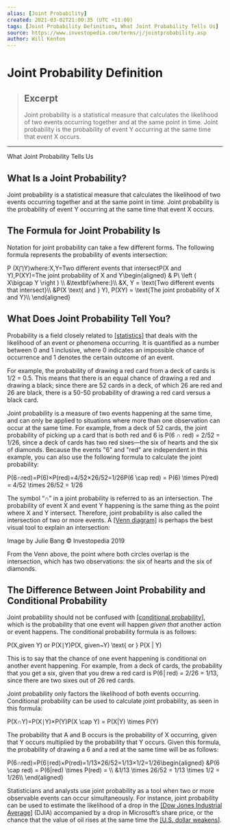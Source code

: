 ```yaml
---
alias: [Joint Probability]
created: 2021-03-02T21:00:35 (UTC +11:00)
tags: [Joint Probability Definition, What Joint Probability Tells Us]
source: https://www.investopedia.com/terms/j/jointprobability.asp
author: Will Kenton
---
```


# Joint Probability Definition

> ## Excerpt
> Joint probability is a statistical measure that calculates the likelihood of two events occurring together and at the same point in time. Joint probability is the probability of event Y occurring at the same time that event X occurs.

---

What Joint Probability Tells Us
## What Is a Joint Probability?

Joint probability is a statistical measure that calculates the likelihood of two events occurring together and at the same point in time. Joint probability is the probability of event Y occurring at the same time that event X occurs.

## The Formula for Joint Probability Is

Notation for joint probability can take a few different forms. The following formula represents the probability of events intersection:

P (X⋂Y)where:X,Y\=Two different events that intersectP(X and Y),P(XY)\=The joint probability of X and Y\\begin{aligned} & P\\ \\left ( X\\bigcap Y \\right ) \\\\ &\\textbf{where:}\\\\ &X, Y = \\text{Two different events that intersect}\\\\ &P(X \\text{ and } Y), P(XY) = \\text{The joint probability of X and Y}\\\\ \\end{aligned}

## What Does Joint Probability Tell You?

Probability is a field closely related to [[statistics]](https://www.investopedia.com/terms/s/statistics.asp) that deals with the likelihood of an event or phenomena occurring. It is quantified as a number between 0 and 1 inclusive, where 0 indicates an impossible chance of occurrence and 1 denotes the certain outcome of an event.

For example, the probability of drawing a red card from a deck of cards is 1/2 = 0.5. This means that there is an equal chance of drawing a red and drawing a black; since there are 52 cards in a deck, of which 26 are red and 26 are black, there is a 50-50 probability of drawing a red card versus a black card.

Joint probability is a measure of two events happening at the same time, and can only be applied to situations where more than one observation can occur at the same time. For example, from a deck of 52 cards, the joint probability of picking up a card that is both red and 6 is P(6 ∩ red) = 2/52 = 1/26, since a deck of cards has two red sixes—the six of hearts and the six of diamonds. Because the events "6" and "red" are independent in this example, you can also use the following formula to calculate the joint probability:

P(6∩red)\=P(6)×P(red)\=4/52×26/52\=1/26P(6 \\cap red) = P(6) \\times P(red) = 4/52 \\times 26/52 = 1/26

The symbol “∩” in a joint probability is referred to as an intersection. The probability of event X and event Y happening is the same thing as the point where X and Y intersect. Therefore, joint probability is also called the intersection of two or more events. A [[Venn diagram]](https://www.investopedia.com/terms/v/venn-diagram.asp) is perhaps the best visual tool to explain an intersection:

Image by Julie Bang © Investopedia 2019

From the Venn above, the point where both circles overlap is the intersection, which has two observations: the six of hearts and the six of diamonds.

## The Difference Between Joint Probability and Conditional Probability

Joint probability should not be confused with [[conditional probability]](https://www.investopedia.com/terms/c/conditional_probability.asp), which is the probability that one event will happen _given that_ another action or event happens. The conditional probability formula is as follows:

P(X,given Y) or P(X∣Y)P(X, given~Y) \\text{ or } P(X | Y)

This is to say that the chance of one event happening is conditional on another event happening. For example, from a deck of cards, the probability that you get a six, given that you drew a red card is P(6│red) = 2/26 = 1/13, since there are two sixes out of 26 red cards.

Joint probability only factors the likelihood of both events occurring. Conditional probability can be used to calculate joint probability, as seen in this formula:

P(X∩Y)\=P(X∣Y)×P(Y)P(X \\cap Y) = P(X|Y) \\times P(Y)

The probability that A and B occurs is the probability of X occurring, given that Y occurs multiplied by the probability that Y occurs. Given this formula, the probability of drawing a 6 and a red at the same time will be as follows:

P(6∩red)\=P(6∣red)×P(red)\=1/13×26/52\=1/13×1/2\=1/26\\begin{aligned} &P(6 \\cap red) = P(6|red) \\times P(red) = \\\\ &1/13 \\times 26/52 = 1/13 \\times 1/2 = 1/26\\\\ \\end{aligned}

Statisticians and analysts use joint probability as a tool when two or more observable events can occur simultaneously. For instance, joint probability can be used to estimate the likelihood of a drop in the [[Dow Jones Industrial Average]](https://www.investopedia.com/terms/d/djia.asp) (DJIA) accompanied by a drop in Microsoft’s share price, or the chance that the value of oil rises at the same time the [[U.S. dollar weakens]](https://www.investopedia.com/terms/w/weak-dollar.asp).

